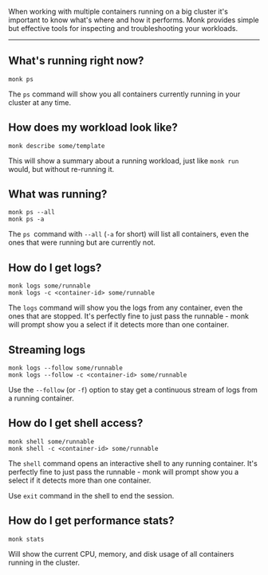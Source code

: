 When working with multiple containers running on a big cluster it's important to know what's where and how it performs. Monk provides simple but effective tools for inspecting and troubleshooting your workloads.

---

## What's running right now?

    monk ps

The `ps` command will show you all containers currently running in your cluster at any time.

## How does my workload look like?

    monk describe some/template

This will show a summary about a running workload, just like `monk run` would, but without re-running it.

## What was running?

    monk ps --all
    monk ps -a

The `ps `command with `--all` (`-a` for short) will list all containers, even the ones that were running but are currently not.

## How do I get logs?

    monk logs some/runnable
    monk logs -c <container-id> some/runnable

The `logs` command will show you the logs from any container, even the ones that are stopped. It's perfectly fine to just pass the runnable - monk will prompt show you a select if it detects more than one container.

## Streaming logs

    monk logs --follow some/runnable
    monk logs --follow -c <container-id> some/runnable

Use the `--follow` (or `-f`) option to stay get a continuous stream of logs from a running container.

## How do I get shell access?

    monk shell some/runnable
    monk shell -c <container-id> some/runnable

The `shell` command opens an interactive shell to any running container. It's perfectly fine to just pass the runnable - monk will prompt show you a select if it detects more than one container.

Use `exit` command in the shell to end the session.

## How do I get performance stats?

    monk stats

Will show the current CPU, memory, and disk usage of all containers running in the cluster.
